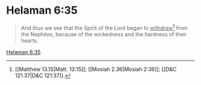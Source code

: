 # Helaman 6:35

> And thus we see that the Spirit of the Lord began to <u>withdraw</u>[^a] from the Nephites, because of the wickedness and the hardness of their hearts.

[Helaman 6:35](https://www.churchofjesuschrist.org/study/scriptures/bofm/hel/6?lang=eng&id=p35#p35)


[^a]: [[Matthew 13.15|Matt. 13:15]]; [[Mosiah 2.36|Mosiah 2:36]]; [[D&C 121.37|D&C 121:37]].  
